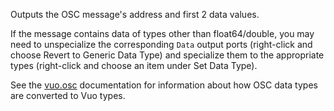 Outputs the OSC message's address and first 2 data values.

If the message contains data of types other than float64/double, you may need to unspecialize the corresponding `Data` output ports (right-click and choose Revert to Generic Data Type) and specialize them to the appropriate types (right-click and choose an item under Set Data Type).

See the [vuo.osc](vuo-nodeset://vuo.osc) documentation for information about how OSC data types are converted to Vuo types.
